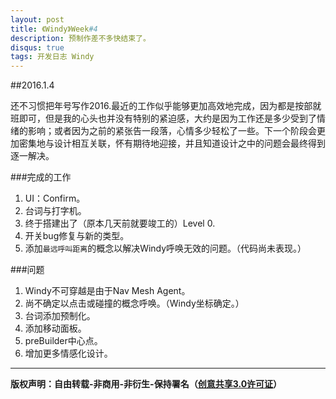 ```yaml
---
layout: post
title: 《Windy》Week#4
description: 预制作差不多快结束了。
disqus: true
tags: 开发日志 Windy
---
```

##2016.1.4

还不习惯把年号写作2016.最近的工作似乎能够更加高效地完成，因为都是按部就班即可，但是我的心头也并没有特别的紧迫感，大约是因为工作还是多少受到了情绪的影响；或者因为之前的紧张告一段落，心情多少轻松了一些。下一个阶段会更加密集地与设计相互关联，怀有期待地迎接，并且知道设计之中的问题会最终得到逐一解决。

###完成的工作

1. UI：Confirm。
2. 台词与打字机。
3. 终于搭建出了（原本几天前就要竣工的）Level 0.
4. 开关bug修复与新的类型。
5. 添加`最远呼叫距离`的概念以解决Windy呼唤无效的问题。（代码尚未表现。）


###问题

1. Windy不可穿越是由于Nav Mesh Agent。
2. 尚不确定以点击或碰撞的概念呼唤。（Windy坐标确定。）
3. 台词添加预制化。
4. 添加移动面板。
5. preBuilder中心点。
6. 增加更多情感化设计。


---
**版权声明：自由转载-非商用-非衍生-保持署名（[创意共享3.0许可证](https://creativecommons.org/licenses/by-nc-nd/3.0/deed.zh)）**